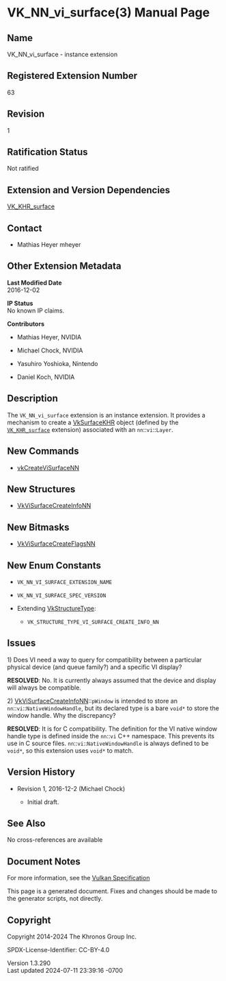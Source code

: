 # VK_NN_vi_surface(3) Manual Page

## Name

VK_NN_vi_surface - instance extension



## <a href="#_registered_extension_number" class="anchor"></a>Registered Extension Number

63

## <a href="#_revision" class="anchor"></a>Revision

1

## <a href="#_ratification_status" class="anchor"></a>Ratification Status

Not ratified

## <a href="#_extension_and_version_dependencies" class="anchor"></a>Extension and Version Dependencies

[VK_KHR_surface](https://registry.khronos.org/vulkan/specs/1.3-extensions/man/html/VK_KHR_surface.html)  

## <a href="#_contact" class="anchor"></a>Contact

- Mathias Heyer mheyer

## <a href="#_other_extension_metadata" class="anchor"></a>Other Extension Metadata

**Last Modified Date**  
2016-12-02

**IP Status**  
No known IP claims.

**Contributors**  
- Mathias Heyer, NVIDIA

- Michael Chock, NVIDIA

- Yasuhiro Yoshioka, Nintendo

- Daniel Koch, NVIDIA

## <a href="#_description" class="anchor"></a>Description

The `VK_NN_vi_surface` extension is an instance extension. It provides a
mechanism to create a [VkSurfaceKHR](https://registry.khronos.org/vulkan/specs/1.3-extensions/man/html/VkSurfaceKHR.html) object (defined
by the [`VK_KHR_surface`](https://registry.khronos.org/vulkan/specs/1.3-extensions/man/html/VK_KHR_surface.html) extension) associated
with an `nn`::`vi`::`Layer`.

## <a href="#_new_commands" class="anchor"></a>New Commands

- [vkCreateViSurfaceNN](https://registry.khronos.org/vulkan/specs/1.3-extensions/man/html/vkCreateViSurfaceNN.html)

## <a href="#_new_structures" class="anchor"></a>New Structures

- [VkViSurfaceCreateInfoNN](https://registry.khronos.org/vulkan/specs/1.3-extensions/man/html/VkViSurfaceCreateInfoNN.html)

## <a href="#_new_bitmasks" class="anchor"></a>New Bitmasks

- [VkViSurfaceCreateFlagsNN](https://registry.khronos.org/vulkan/specs/1.3-extensions/man/html/VkViSurfaceCreateFlagsNN.html)

## <a href="#_new_enum_constants" class="anchor"></a>New Enum Constants

- `VK_NN_VI_SURFACE_EXTENSION_NAME`

- `VK_NN_VI_SURFACE_SPEC_VERSION`

- Extending [VkStructureType](https://registry.khronos.org/vulkan/specs/1.3-extensions/man/html/VkStructureType.html):

  - `VK_STRUCTURE_TYPE_VI_SURFACE_CREATE_INFO_NN`

## <a href="#_issues" class="anchor"></a>Issues

1\) Does VI need a way to query for compatibility between a particular
physical device (and queue family?) and a specific VI display?

**RESOLVED**: No. It is currently always assumed that the device and
display will always be compatible.

2\) [VkViSurfaceCreateInfoNN](https://registry.khronos.org/vulkan/specs/1.3-extensions/man/html/VkViSurfaceCreateInfoNN.html)::`pWindow`
is intended to store an `nn`::`vi`::`NativeWindowHandle`, but its
declared type is a bare `void*` to store the window handle. Why the
discrepancy?

**RESOLVED**: It is for C compatibility. The definition for the VI
native window handle type is defined inside the `nn`::`vi` C++
namespace. This prevents its use in C source files.
`nn`::`vi`::`NativeWindowHandle` is always defined to be `void*`, so
this extension uses `void*` to match.

## <a href="#_version_history" class="anchor"></a>Version History

- Revision 1, 2016-12-2 (Michael Chock)

  - Initial draft.

## <a href="#_see_also" class="anchor"></a>See Also

No cross-references are available

## <a href="#_document_notes" class="anchor"></a>Document Notes

For more information, see the <a
href="https://registry.khronos.org/vulkan/specs/1.3-extensions/html/vkspec.html#VK_NN_vi_surface"
target="_blank" rel="noopener">Vulkan Specification</a>

This page is a generated document. Fixes and changes should be made to
the generator scripts, not directly.

## <a href="#_copyright" class="anchor"></a>Copyright

Copyright 2014-2024 The Khronos Group Inc.

SPDX-License-Identifier: CC-BY-4.0

Version 1.3.290  
Last updated 2024-07-11 23:39:16 -0700
